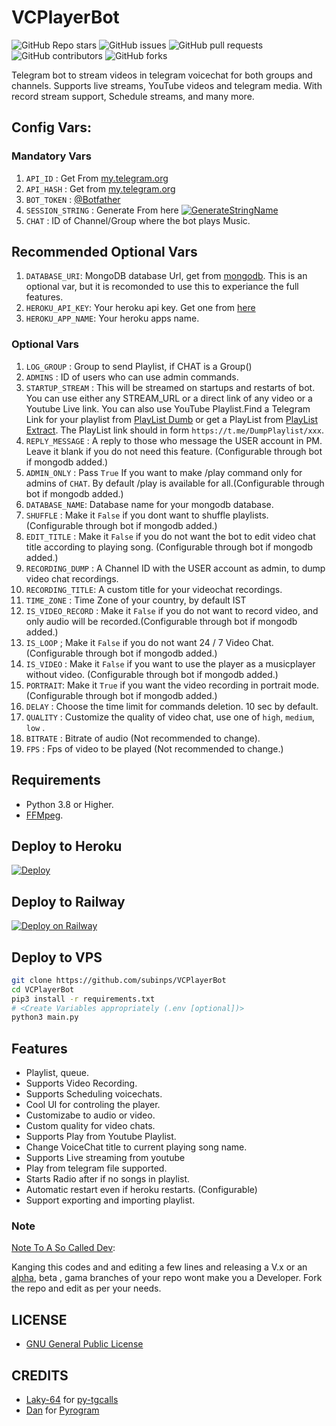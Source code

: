 # VCPlayerBot

![GitHub Repo stars](https://img.shields.io/github/stars/subinps/VCPlayerBot?color=blue&style=flat)
![GitHub issues](https://img.shields.io/github/issues/subinps/VCPlayerBot)
![GitHub pull requests](https://img.shields.io/github/issues-pr/subinps/VCPlayerBot)
![GitHub contributors](https://img.shields.io/github/contributors/subinps/VCPlayerBot?style=flat)
![GitHub forks](https://img.shields.io/github/forks/subinps/VCPlayerBot?style=flat)

Telegram bot to stream videos in telegram voicechat for both groups and channels. Supports live streams, YouTube videos and telegram media. With record stream support, Schedule streams, and many more.

## Config Vars:
### Mandatory Vars
1. `API_ID` : Get From [my.telegram.org](https://my.telegram.org/)
2. `API_HASH` : Get from [my.telegram.org](https://my.telegram.org)
3. `BOT_TOKEN` : [@Botfather](https://telegram.dog/BotFather)
4. `SESSION_STRING` : Generate From here [![GenerateStringName](https://img.shields.io/badge/repl.it-generateStringName-yellowgreen)](https://repl.it/@subinps/getStringName)
5. `CHAT` : ID of Channel/Group where the bot plays Music.

## Recommended Optional Vars

1. `DATABASE_URI`: MongoDB database Url, get from [mongodb](https://cloud.mongodb.com). This is an optional var, but it is recomonded to use this to experiance the full features.
2. `HEROKU_API_KEY`: Your heroku api key. Get one from [here](https://dashboard.heroku.com/account/applications/authorizations/new)
3. `HEROKU_APP_NAME`: Your heroku apps name.

### Optional Vars
1. `LOG_GROUP` : Group to send Playlist, if CHAT is a Group()
2. `ADMINS` : ID of users who can use admin commands.
3. `STARTUP_STREAM` : This will be streamed on startups and restarts of bot. You can use either any STREAM_URL or a direct link of any video or a Youtube Live link. You can also use YouTube Playlist.Find a Telegram Link for your playlist from [PlayList Dumb](https://telegram.dog/DumpPlaylist) or get a PlayList from [PlayList Extract](https://telegram.dog/GetAPlaylistbot). The PlayList link should in form `https://t.me/DumpPlaylist/xxx`.
4. `REPLY_MESSAGE` : A reply to those who message the USER account in PM. Leave it blank if you do not need this feature. (Configurable through bot if mongodb added.)
5. `ADMIN_ONLY` : Pass `True` If you want to make /play command only for admins of `CHAT`. By default /play is available for all.(Configurable through bot if mongodb added.)
6. `DATABASE_NAME`: Database name for your mongodb database.
7. `SHUFFLE` : Make it `False` if you dont want to shuffle playlists. (Configurable through bot if mongodb added.)
8. `EDIT_TITLE` : Make it `False` if you do not want the bot to edit video chat title according to playing song. (Configurable through bot if mongodb added.)
9. `RECORDING_DUMP` : A Channel ID with the USER account as admin, to dump video chat recordings.
10. `RECORDING_TITLE`: A custom title for your videochat recordings.
11. `TIME_ZONE` : Time Zone of your country, by default IST
12. `IS_VIDEO_RECORD` : Make it `False` if you do not want to record video, and only audio will be recorded.(Configurable through bot if mongodb added.)
13. `IS_LOOP` ; Make it `False` if you do not want 24 / 7 Video Chat. (Configurable through bot if mongodb added.)
14. `IS_VIDEO` : Make it `False` if you want to use the player as a musicplayer without video. (Configurable through bot if mongodb added.)
15. `PORTRAIT`: Make it `True` if you want the video recording in portrait mode. (Configurable through bot if mongodb added.)
16. `DELAY` : Choose the time limit for commands deletion. 10 sec by default.
18. `QUALITY` : Customize the quality of video chat, use one of `high`, `medium`, `low` . 
19. `BITRATE` : Bitrate of audio (Not recommended to change).
20. `FPS` : Fps of video to be played (Not recommended to change.)



## Requirements
- Python 3.8 or Higher.
- [FFMpeg](https://www.ffmpeg.org/).



## Deploy to Heroku

[![Deploy](https://www.herokucdn.com/deploy/button.svg)](https://heroku.com/deploy?template=https://github.com/amanrajput2001/VCPlayerBot)

## Deploy to Railway
[![Deploy on Railway](https://railway.app/button.svg)](https://railway.app/new/template?template=https%3A%2F%2Fgithub.com%2Famanrajput2001%2FVCPlayerBot&envs=ADMIN_ONLY%2CADMINS%2CAPI_HASH%2CAPI_ID%2CBOT_TOKEN%2CCHAT%2CDATABASE_URI%2CHEROKU_API_KEY%2CHEROKU_APP_NAME%2CLOG_GROUP%2CQUALITY%2CREPLY_MESSAGE%2CSESSION_STRING%2CSTARTUP_STREAM&optionalEnvs=ADMIN_ONLY%2CDATABASE_URI%2CHEROKU_API_KEY%2CHEROKU_APP_NAME%2CLOG_GROUP%2CQUALITY%2CREPLY_MESSAGE%2CSTARTUP_STREAM&ADMIN_ONLYDesc=Change+it+to+True+if+you+want+to+make+%2Fplay+command+available+for+everyone&ADMINSDesc=ID+OF+USERS+TO+ACCESS+THE+BOT&API_HASHDesc=api_hash+part+of+your+Telegram+API+Key+from+my.telegram.org%2Fapps&API_IDDesc=api_id+part+of+your+Telegram+API+Key+from+my.telegram.org%2Fapps&BOT_TOKENDesc=Bot+token+of+Bot%2C+get+from+%40Botfather&CHATDesc=ID+of+Channel+or+Group+where+the+Bot+plays+Music&DATABASE_URIDesc=Mongo+DB+database+URI+%2C+get+from+https%3A%2F%2Fcloud.mongodb.com%2C+even+if+this+is+optional%2C+many+of+functions+may+not+work+if+this+is+not+set.&HEROKU_API_KEYDesc=Your+heroku+api+key%2C+get+it+from+https%3A%2F%2Fdashboard.heroku.com%2Faccount%2Fapplications%2Fauthorizations%2Fnew&HEROKU_APP_NAMEDesc=Name+of+your+app&LOG_GROUPDesc=ID+of+the+group+to+send+playlist+If+CHAT+is+a+Group%2C+if+channel+then+leave+blank&QUALITYDesc=Quality+of+video&REPLY_MESSAGEDesc=A+reply+message+to+those+who+message+the+USER+account+in+PM.+Make+it+blank+if+you+do+not+need+this+feature&SESSION_STRINGDesc=Session+string%2C+read+the+README+to+learn+how+to+export+it+with+Pyrogram&STARTUP_STREAMDesc=YouTube+live+%2F+Direct+link+to+a+video+%2F+Telegram+link+to+a+YouTube+playlist.%28Read+the+README+for+more+info.%29&REPLY_MESSAGEDefault=Hey%2C+Iam+a+bot+to+play+music%2C+not+having+time+to+chat+with+you.&referralCode=Vr-DSL)

 
## Deploy to VPS

```sh
git clone https://github.com/subinps/VCPlayerBot
cd VCPlayerBot
pip3 install -r requirements.txt
# <Create Variables appropriately (.env [optional])>
python3 main.py
```

## Features

- Playlist, queue.
- Supports Video Recording.
- Supports Scheduling voicechats.
- Cool UI for controling the player.
- Customizabe to audio or video.
- Custom quality for video chats.
- Supports Play from Youtube Playlist.
- Change VoiceChat title to current playing song name.
- Supports Live streaming from youtube
- Play from telegram file supported.
- Starts Radio after if no songs in playlist.
- Automatic restart even if heroku restarts. (Configurable)
- Support exporting and importing playlist.

### Note

[Note To A So Called Dev](https://telegram.dog/subin_works/203): 

Kanging this codes and and editing a few lines and releasing a V.x  or an [alpha](https://telegram.dog/subin_works/204), beta , gama branches of your repo wont make you a Developer.
Fork the repo and edit as per your needs.

## LICENSE

- [GNU General Public License](./LICENSE)


## CREDITS

- [Laky-64](https://github.com/Laky-64) for [py-tgcalls](https://github.com/pytgcalls/pytgcalls)
- [Dan](https://github.com/delivrance) for [Pyrogram](https://github.com/pyrogram/pyrogram)


